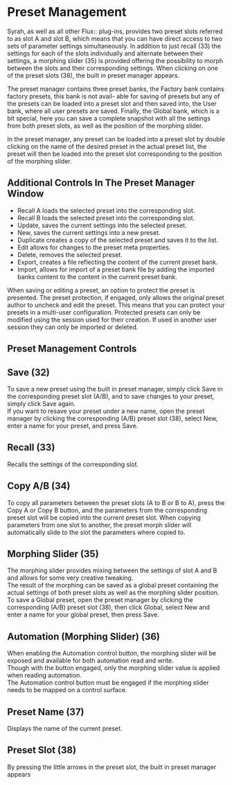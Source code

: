 # Preset Management

Syrah, as well as all other Flux:: plug-ins, provides two preset slots referred to as slot A and slot B, which means
that you can have direct access to two sets of parameter settings simultaneously. In addition to just recall (33) the
settings for each of the slots individually and alternate between their settings, a morphing slider (35) is provided
offering the possibility to morph between the slots and their corresponding settings. When clicking on one of the
preset slots (38), the built in preset manager appears.  

The preset manager contains three preset banks, the Factory bank contains factory presets, this bank is not avail-
able for saving of presets but any of the presets can be loaded into a preset slot and then saved into, the User bank,
where all user presets are saved. Finally, the Global bank, which is a bit special, here you can save a complete
snapshot with all the settings from both preset slots, as well as the position of the morphing slider. 
 
In the preset manager, any preset can be loaded into a preset slot by double clicking on the name of the desired
preset in the actual preset list, the preset will then be loaded into the preset slot corresponding to the position of
the morphing slider.

## Additional Controls In The Preset Manager Window

- Recall A loads the selected preset into the corresponding slot.
- Recall B loads the selected preset into the corresponding slot.
- Update, saves the current settings into the selected preset.
- New, saves the current settings into a new preset.
- Duplicate creates a copy of the selected preset and saves it to the list.
- Edit allows for changes to the preset meta properties.
- Delete, removes the selected preset.
- Export, creates a file reflecting the content of the current preset bank.
- Import, allows for import of a preset bank file by adding the imported banks content to the content in the current
preset bank.

When saving or editing a preset, an option to protect the preset is presented. The preset protection, if engaged,
only allows the original preset author to uncheck and edit the preset. This means that you can protect your presets
in a multi-user configuration. Protected presets can only be modified using the session used for their creation. If
used in another user session they can only be imported or deleted.

## Preset Management Controls


## Save (32)
To save a new preset using the built in preset manager, simply click Save in the corresponding preset slot (A/B),
and to save changes to your preset, simply click Save again.  
If you want to resave your preset under a new name, open the preset manager by clicking the corresponding (A/B)
preset slot (38), select New, enter a name for your preset, and press Save.

## Recall (33)
Recalls the settings of the corresponding slot.

## Copy A/B (34)
To copy all parameters between the preset slots (A to B or B to A), press the Copy A or Copy B button, and the 
parameters from the corresponding preset slot will be copied into the current preset slot. When copying parameters
from one slot to another, the preset morph slider will automatically slide to the slot the parameters where copied
to.

## Morphing Slider (35)
The morphing slider provides mixing between the settings of slot A and B and allows for some very creative tweaking.  
The result of the morphing can be saved as a global preset containing the actual settings of both preset slots as
well as the morphing slider position.  
To save a Global preset, open the preset manager by clicking the corresponding (A/B) preset slot (38), then click
Global, select New and enter a name for your global preset, then press Save.

## Automation (Morphing Slider) (36)
When enabling the Automation control button, the morphing slider will be exposed and available for both automation 
read and write.  
Though with the button engaged, only the morphing slider value is applied when reading automation.  
The Automation control button must be engaged if the morphing slider needs to be mapped on a control surface.

## Preset Name (37)
Displays the name of the current preset.

## Preset Slot (38)
By pressing the little arrows in the preset slot, the built in preset manager appears

